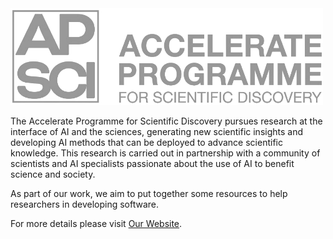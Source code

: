 <a href="https://acceleratescience.github.io/">
    <img src="../../imgs/full_acc.png" alt="Logo" width=500>
  </a>

The Accelerate Programme for Scientific Discovery pursues research at the interface of AI and the sciences, generating new scientific insights and developing AI methods that can be deployed to advance scientific knowledge. This research is carried out in partnership with a community of scientists and AI specialists passionate about the use of AI to benefit science and society.

As part of our work, we aim to put together some resources to help researchers in developing software.

For more details please visit [Our Website](https://acceleratescience.github.io/).